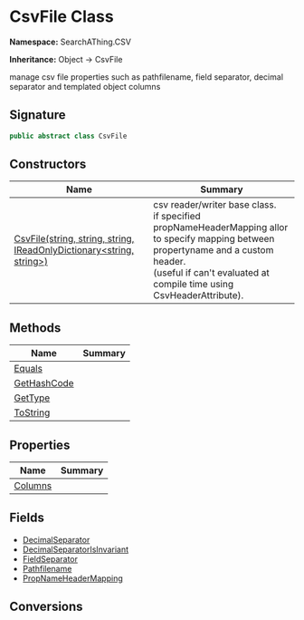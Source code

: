# CsvFile<T> Class
**Namespace:** SearchAThing.CSV

**Inheritance:** Object → CsvFile<T>

manage csv file properties such as pathfilename, field separator, decimal separator
            and templated object columns

## Signature
```csharp
public abstract class CsvFile
```
## Constructors
|**Name**|**Summary**|
|---|---|
|[CsvFile<T>(string, string, string, IReadOnlyDictionary<string, string>)](CsvFile-1/ctors.md)|csv reader/writer base class.<br/>            if specified propNameHeaderMapping allor to specify mapping between propertyname and a custom header.<br/>            (useful if can't evaluated at compile time using CsvHeaderAttribute).|
## Methods
|**Name**|**Summary**|
|---|---|
|[Equals](CsvFile-1/Equals.md)||
|[GetHashCode](CsvFile-1/GetHashCode.md)||
|[GetType](CsvFile-1/GetType.md)||
|[ToString](CsvFile-1/ToString.md)||
## Properties
|**Name**|**Summary**|
|---|---|
|[Columns](CsvFile-1/Columns.md)|
## Fields
- [DecimalSeparator](CsvFile-1/DecimalSeparator.md)
- [DecimalSeparatorIsInvariant](CsvFile-1/DecimalSeparatorIsInvariant.md)
- [FieldSeparator](CsvFile-1/FieldSeparator.md)
- [Pathfilename](CsvFile-1/Pathfilename.md)
- [PropNameHeaderMapping](CsvFile-1/PropNameHeaderMapping.md)
## Conversions
